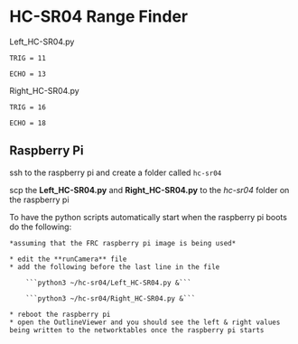 # HC-SR04 Range Finder 

Left_HC-SR04.py 

    TRIG = 11

    ECHO = 13

Right_HC-SR04.py

    TRIG = 16

    ECHO = 18

## Raspberry Pi
ssh to the raspberry pi and create a folder called ```hc-sr04```

scp the **Left_HC-SR04.py** and **Right_HC-SR04.py** to the *hc-sr04* folder on the raspberry pi

To have the python scripts automatically start when the raspberry pi boots do the following:

    *assuming that the FRC raspberry pi image is being used*

    * edit the **runCamera** file
    * add the following before the last line in the file

        ```python3 ~/hc-sr04/Left_HC-SR04.py &```

        ```python3 ~/hc-sr04/Right_HC-SR04.py &```
        
    * reboot the raspberry pi
    * open the OutlineViewer and you should see the left & right values being written to the networktables once the raspberry pi starts